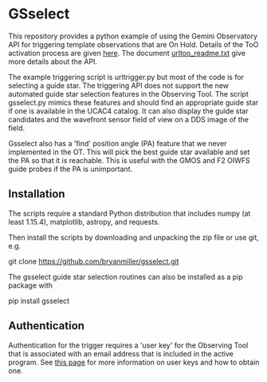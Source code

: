 # GSselect
This repository provides a python example of using the 
Gemini Observatory API for triggering template observations
that are On Hold. Details of the ToO activation process are
given [here](https://www.gemini.edu/sciops/observing-gemini/phase-ii-and-s/w-tools/too-activation).
The document [urltoo_readme.txt](https://github.com/bryanmiller/gsselect/blob/master/urltoo_readme.txt)
give more details about the API.

The example triggering script is urltrigger.py but most of the 
code is for selecting a guide star. The triggering API does
not support the new automated guide star selection features 
in the Observing Tool. The script gsselect.py mimics these 
features and should find an appropriate guide star if one is 
available in the UCAC4 catalog. It can also display the guide
star candidates and the wavefront sensor field of view on a 
DDS image of the field.

Gsselect also has a 'find' position angle (PA) feature
that we never implemented in the OT. This will pick the best guide
star available and set the PA so that it is reachable. This is 
useful with the GMOS and F2 OIWFS guide probes if the PA
is unimportant.

## Installation
The scripts require a standard Python distribution that includes 
numpy (at least 1.15.4), matplotlib, astropy, and requests.

Then install the scripts by downloading and unpacking the zip
file or use git, e.g.

git clone https://github.com/bryanmiller/gsselect.git

The gsselect guide star selection routines can also be installed as a pip package with

pip install gsselect

## Authentication
Authentication for the trigger requires a 'user key' for the 
Observing Tool that is associated with an email address that
is included in the active program. See [this page](https://www.gemini.edu/sciops/observing-gemini/phase-ii-and-s/w-tools/observing-tool/science-program-editor/keychain-manage)
for more information on user keys and how to obtain one.

